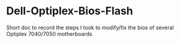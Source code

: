 # Dell-Optiplex-Bios-Flash
Short doc to record the steps I took to modify/fix the bios of several Optiplex 7040/7050 motherboards
